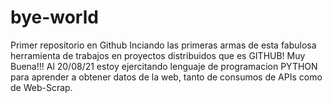# bye-world
Primer repositorio en Github
Inciando las primeras armas de esta fabulosa herramienta de trabajos en proyectos distribuidos que es GITHUB! Muy Buena!!!
Al 20/08/21 estoy ejercitando lenguaje de programacion PYTHON para aprender a obtener datos de la web, tanto de consumos de APIs como de Web-Scrap.
